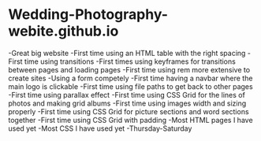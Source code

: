 # Wedding-Photography-webite.github.io
-Great big website 
-First time using an HTML table with the right spacing 
-First time using transitions 
-First times using keyframes for transitions between pages and loading pages
-First time using rem more extensive to create sites 
-Using a form competely 
-First time having a navbar where the main logo is clickable 
-First time using file paths to get back to other pages
-First time using parallax effect 
-First time using CSS Grid for the lines of photos and making grid albums 
-First time using images width and sizing properly 
-First time using CSS Grid for picture sections and word sections together 
-First time using CSS Grid with padding 
-Most HTML pages I have used yet 
-Most CSS I have used yet 
-Thursday-Saturday 
